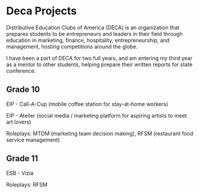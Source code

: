 # Deca Projects

Distributive Education Clubs of America (DECA) is an organization that prepares students to be entrepreneurs and leaders in their field through education in 
marketing, finance, hospitality, entrepreneurship, and management, hosting competitions around the globe. 

I have been a part of DECA for two full years, and am entering my third year as a mentor to other students, helping prepare their written reports for state conference.

## Grade 10

EIP - Call-A-Cup (mobile coffee station for stay-at-home workers)

EIP - Atelier (social media / marketing platform for aspiring artists to meet art lovers)

Roleplays: MTDM (marketing team decision making), RFSM (restaurant food service management)

## Grade 11

ESB - Vizia

Roleplays: RFSM
